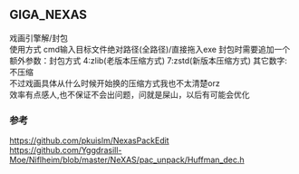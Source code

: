 ## GIGA_NEXAS  
戏画引擎解/封包  
使用方式 cmd输入目标文件绝对路径(全路径)/直接拖入exe
封包时需要追加一个额外参数：封包方式 4:zlib(老版本压缩方式) 7:zstd(新版本压缩方式) 其它数字:不压缩  
不过戏画具体从什么时候开始换的压缩方式我也不太清楚orz  
效率有点感人,也不保证不会出问题，问就是屎山，以后有可能会优化  
  
### 参考  
https://github.com/pkuislm/NexasPackEdit  
https://github.com/Yggdrasill-Moe/Niflheim/blob/master/NeXAS/pac_unpack/Huffman_dec.h
